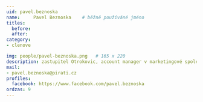 ```yaml
---
uid: pavel.beznoska
name:     Pavel Beznoska  	# běžně používáné jméno
titles:
  before: 
  after:
category:
- clenove

img: people/pavel-beznoska.png   # 165 x 220
description: zastupitel Otrokovic, account manager v marketingové společnosti a sportovec              # kratký popis, max 160 znaků
mail:
- pavel.beznoska@pirati.cz
profiles:
  facebook: https://www.facebook.com/pavel.beznoska
ordzas: 9
---
```

